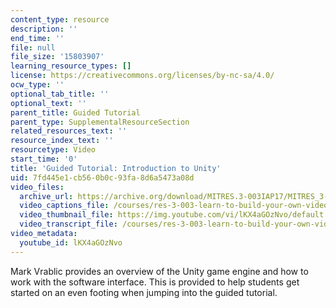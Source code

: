 ```yaml
---
content_type: resource
description: ''
end_time: ''
file: null
file_size: '15803907'
learning_resource_types: []
license: https://creativecommons.org/licenses/by-nc-sa/4.0/
ocw_type: ''
optional_tab_title: ''
optional_text: ''
parent_title: Guided Tutorial
parent_type: SupplementalResourceSection
related_resources_text: ''
resource_index_text: ''
resourcetype: Video
start_time: '0'
title: 'Guided Tutorial: Introduction to Unity'
uid: 7fd445e1-cb56-0b0c-93fa-8d6a5473a08d
video_files:
  archive_url: https://archive.org/download/MITRES.3-003IAP17/MITRES_3-003IAP17_Class_Activities_04_300k.mp4
  video_captions_file: /courses/res-3-003-learn-to-build-your-own-videogame-with-the-unity-game-engine-and-microsoft-kinect-january-iap-2017/ce1280490c1e530f928f878244af2bd4_lKX4aGOzNvo.vtt
  video_thumbnail_file: https://img.youtube.com/vi/lKX4aGOzNvo/default.jpg
  video_transcript_file: /courses/res-3-003-learn-to-build-your-own-videogame-with-the-unity-game-engine-and-microsoft-kinect-january-iap-2017/be00ea1e70f8fafd2db4d0942b705461_lKX4aGOzNvo.pdf
video_metadata:
  youtube_id: lKX4aGOzNvo
---
```


Mark Vrablic provides an overview of the Unity game engine and how to work with the software interface. This is provided to help students get started on an even footing when jumping into the guided tutorial.

